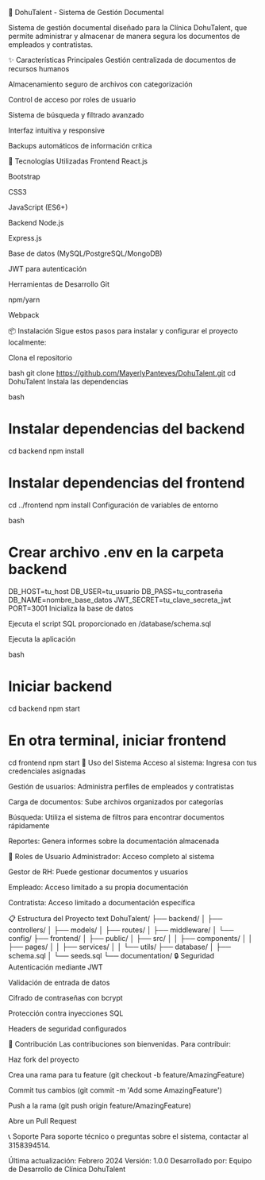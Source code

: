 📁 DohuTalent - Sistema de Gestión Documental

Sistema de gestión documental diseñado para la Clínica DohuTalent, que permite administrar y almacenar de manera segura los documentos de empleados y contratistas.

✨ Características Principales
Gestión centralizada de documentos de recursos humanos

Almacenamiento seguro de archivos con categorización

Control de acceso por roles de usuario

Sistema de búsqueda y filtrado avanzado

Interfaz intuitiva y responsive

Backups automáticos de información crítica

🚀 Tecnologías Utilizadas
Frontend
React.js

Bootstrap

CSS3

JavaScript (ES6+)

Backend
Node.js

Express.js

Base de datos (MySQL/PostgreSQL/MongoDB)

JWT para autenticación

Herramientas de Desarrollo
Git

npm/yarn

Webpack

📦 Instalación
Sigue estos pasos para instalar y configurar el proyecto localmente:

Clona el repositorio

bash
git clone https://github.com/MayerlyPanteves/DohuTalent.git
cd DohuTalent
Instala las dependencias

bash
# Instalar dependencias del backend
cd backend
npm install

# Instalar dependencias del frontend
cd ../frontend
npm install
Configuración de variables de entorno

bash
# Crear archivo .env en la carpeta backend
DB_HOST=tu_host
DB_USER=tu_usuario
DB_PASS=tu_contraseña
DB_NAME=nombre_base_datos
JWT_SECRET=tu_clave_secreta_jwt
PORT=3001
Inicializa la base de datos

Ejecuta el script SQL proporcionado en /database/schema.sql

Ejecuta la aplicación

bash
# Iniciar backend
cd backend
npm start

# En otra terminal, iniciar frontend
cd frontend
npm start
🎯 Uso del Sistema
Acceso al sistema: Ingresa con tus credenciales asignadas

Gestión de usuarios: Administra perfiles de empleados y contratistas

Carga de documentos: Sube archivos organizados por categorías

Búsqueda: Utiliza el sistema de filtros para encontrar documentos rápidamente

Reportes: Genera informes sobre la documentación almacenada

👥 Roles de Usuario
Administrador: Acceso completo al sistema

Gestor de RH: Puede gestionar documentos y usuarios

Empleado: Acceso limitado a su propia documentación

Contratista: Acceso limitado a documentación específica

📋 Estructura del Proyecto
text
DohuTalent/
├── backend/
│   ├── controllers/
│   ├── models/
│   ├── routes/
│   ├── middleware/
│   └── config/
├── frontend/
│   ├── public/
│   ├── src/
│   │   ├── components/
│   │   ├── pages/
│   │   ├── services/
│   │   └── utils/
├── database/
│   ├── schema.sql
│   └── seeds.sql
└── documentation/
🔒 Seguridad
Autenticación mediante JWT

Validación de entrada de datos

Cifrado de contraseñas con bcrypt

Protección contra inyecciones SQL

Headers de seguridad configurados

🤝 Contribución
Las contribuciones son bienvenidas. Para contribuir:

Haz fork del proyecto

Crea una rama para tu feature (git checkout -b feature/AmazingFeature)

Commit tus cambios (git commit -m 'Add some AmazingFeature')

Push a la rama (git push origin feature/AmazingFeature)

Abre un Pull Request

📞 Soporte
Para soporte técnico o preguntas sobre el sistema, contactar al 3158394514.

Última actualización: Febrero 2024
Versión: 1.0.0
Desarrollado por: Equipo de Desarrollo de Clínica DohuTalent
